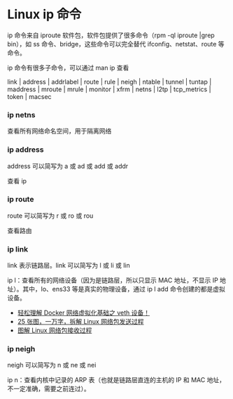 # Linux ip 命令

ip 命令来自 iproute 软件包，软件包提供了很多命令（rpm -ql iproute |grep bin），如 ss 命令、bridge，这些命令可以完全替代 ifconfig、netstat、route 等命令。

ip 命令有很多子命令，可以通过 man ip 查看

link | address | addrlabel | route | rule | neigh | ntable | tunnel | tuntap | maddress | mroute | mrule | monitor | xfrm | netns | l2tp | tcp_metrics |
token | macsec

### ip netns

查看所有网络命名空间，用于隔离网络

### ip address

address 可以简写为 a 或 ad 或 add 或 addr

查看 ip

### ip route

route 可以简写为 r 或 ro 或 rou

查看路由

### ip link

link 表示链路层。link 可以简写为 l 或 li 或 lin

ip l：查看所有的网络设备（因为是链路层，所以只显示 MAC 地址，不显示 IP 地址）。其中，lo、ens33 等是真实的物理设备，通过 ip l add 命令创建的都是虚拟设备。

- [轻松理解 Docker 网络虚拟化基础之 veth 设备！](https://mp.weixin.qq.com/s/sSQFINJ8RO8Nc4XtcyQIjQ)
- [25 张图，一万字，拆解 Linux 网络包发送过程](https://mp.weixin.qq.com/s?__biz=MjM5Njg5NDgwNA==&mid=2247485146&idx=1&sn=e5bfc79ba915df1f6a8b32b87ef0ef78&scene=21#wechat_redirect)
- [图解 Linux 网络包接收过程](https://mp.weixin.qq.com/s?__biz=MjM5Njg5NDgwNA==&mid=2247484058&idx=1&sn=a2621bc27c74b313528eefbc81ee8c0f&scene=21#wechat_redirect)

### ip neigh

neigh 可以简写为 n 或 ne 或 nei

ip n：查看内核中记录的 ARP 表（也就是链路层直连的主机的 IP 和 MAC 地址，不一定准确，需要之前连过）。
